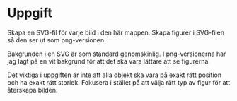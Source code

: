 # Uppgift
Skapa en SVG-fil för varje bild i den här mappen. Skapa figurer i SVG-filen så
den ser ut som png-versionen.

Bakgrunden i en SVG är som standard genomskinlig. I png-versionerna har jag
lagt på en vit bakgrund för att det ska vara lättare att se figurerna.

Det viktiga i uppgiften är inte att alla objekt ska vara på exakt rätt position
och ha exakt rätt storlek. Fokusera i stället på att välja rätt typ av figur
för att återskapa bilden.
